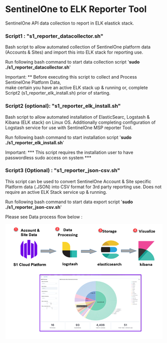 # SentinelOne to ELK Reporter Tool

SentinelOne API data collection to report in ELK elastick stack. 

### Script1 : "s1_reporter_datacollector.sh"
Bash script to allow automated collection of SentinelOne platform data (Accounts & Sites) and import this into ELK stack for reporting use.

Run following bash command to start data collection script '**sudo ./s1_reporter_datacollector.sh**'

Important: ** Before executing this script to collect and Process SentinelOne Platform Data,  
make certain you have an active ELK stack up & running or, complete Script2 (s1_reporter_elk_install.sh) prior of starting.

### Script2 (optional): "s1_reporter_elk_install.sh"
Bash script to allow automated installation of ElasticSearc, Logstash & Kibana (ELK stack) on Linux OS.
Additionally completing configuration of Logstash service for use with SentinelOne MSP reporter Tool.

Run following bash command to start installation script '**sudo ./s1_reporter_elk_install.sh**'

Important: *** This script requires the installation user to have passwordless sudo access on system ***

### Script3 (Optional) : "s1_reporter_json-csv.sh"
This script can be used to convert SentinelOne Account & Site specific Platform data (.JSON) into CSV format for 3rd party reporting use.
Does not require an active ELK Stack service up & running.

Run following bash command to start data export script '**sudo ./s1_reporter_json-csv.sh**'

Please see Data process flow below :

![](images/overview.png)
